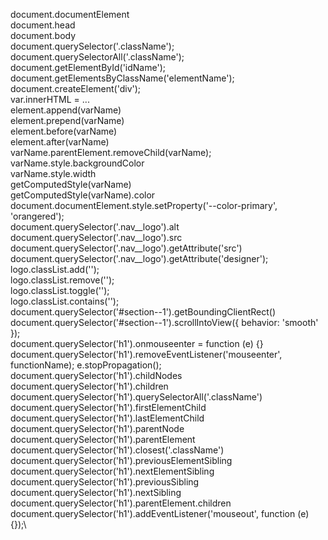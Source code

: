 document.documentElement\
document.head\
document.body\
document.querySelector('.className');\
document.querySelectorAll('.className');\
document.getElementById('idName');\
document.getElementsByClassName('elementName');\
document.createElement('div');\
var.innerHTML = ...\
element.append(varName)\
element.prepend(varName)\
element.before(varName)\
element.after(varName)\
varName.parentElement.removeChild(varName);\
varName.style.backgroundColor\
varName.style.width\
getComputedStyle(varName)\
getComputedStyle(varName).color\
document.documentElement.style.setProperty('--color-primary', 'orangered');\
document.querySelector('.nav\_\_logo').alt\
document.querySelector('.nav\_\_logo').src\
document.querySelector('.nav\_\_logo').getAttribute('src')\
document.querySelector('.nav\_\_logo').getAttribute('designer');\
logo.classList.add('');\
logo.classList.remove('');\
logo.classList.toggle('');\
logo.classList.contains('');\
document.querySelector('#section--1').getBoundingClientRect()\
 document.querySelector('#section--1').scrollIntoView({ behavior: 'smooth' });\
document.querySelector('h1').onmouseenter = function (e) {}\
document.querySelector('h1').removeEventListener('mouseenter', functionName);
e.stopPropagation();\
document.querySelector('h1').childNodes\
document.querySelector('h1').children\
document.querySelector('h1').querySelectorAll('.className')\
document.querySelector('h1').firstElementChild\
document.querySelector('h1').lastElementChild\
document.querySelector('h1').parentNode\
document.querySelector('h1').parentElement\
document.querySelector('h1').closest('.className')\
document.querySelector('h1').previousElementSibling\
document.querySelector('h1').nextElementSibling\
document.querySelector('h1').previousSibling\
document.querySelector('h1').nextSibling\
document.querySelector('h1').parentElement.children\
document.querySelector('h1').addEventListener('mouseout', function (e) {});\
